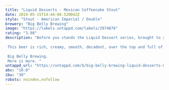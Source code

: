 ```yaml
---
title: "Liquid Desserts - Mexican Coffeecake Stout"
date: 2019-05-15T14:44:04.520042Z
style: "Stout - American Imperial / Double"
brewery: "Big Belly Brewing"
image: "https://labels.untappd.com/labels/2974876"
rating: "3.98"
description: "Before you stands the Liquid Dessert series, brought to you by Big Belly Brewing. We create sexy beers with big flavors and this series represents all that we stand for. We've asked ourselves what we want to drink on those days that you just really want to indulge in a guilty pleasure. The moments when you're in doubt of ordering a main-course or be real with yourself and order two desserts instead. The times you want to swim in a chocolate fountain or your partner calls you  honey  and your mind can only think  please say - glazed cheesecake - next .    This beer is rich, creamy, smooth, decadent, over the top and full of flavor. Just how you like it.   Big Belly Brewing. More is more. "
untappd_url: "https://untappd.com/b/big-belly-brewing-liquid-desserts-mexican-coffeecake-stout/2974876"
abv: "10.0"
ibu: "30"
robots: noindex,nofollow
---
```

